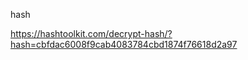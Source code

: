 hash

<!--
SHA1 password hash: cbfdac6008f9cab4083784cbd1874f76618d2a97
Note to self... Must make this more secure one day!
//-->

https://hashtoolkit.com/decrypt-hash/?hash=cbfdac6008f9cab4083784cbd1874f76618d2a97
